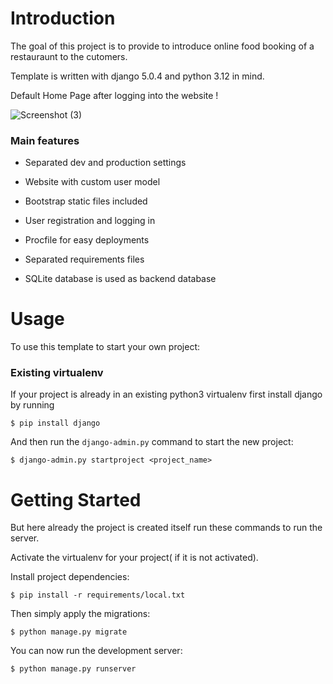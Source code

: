 

# Introduction

The goal of this project is to provide to introduce online food booking of a restauraunt to the cutomers.

Template is written with django 5.0.4 and python 3.12 in mind.

Default Home Page after logging into the website !

![Screenshot (3)](https://github.com/harihumsi/seproject/assets/127105921/bcb97441-6c91-4224-a61d-76ad8a224c8f)


### Main features

* Separated dev and production settings

* Website with custom user model

* Bootstrap static files included

* User registration and logging in

* Procfile for easy deployments

* Separated requirements files

* SQLite database is used as backend database

# Usage

To use this template to start your own project:

### Existing virtualenv

If your project is already in an existing python3 virtualenv first install django by running

    $ pip install django
    
And then run the `django-admin.py` command to start the new project:

    $ django-admin.py startproject <project_name>

# Getting Started

But here already the project is created itself run these commands to run the server.

Activate the virtualenv for your project( if it is not activated).
    
Install project dependencies:

    $ pip install -r requirements/local.txt
    
    
Then simply apply the migrations:

    $ python manage.py migrate
    

You can now run the development server:

    $ python manage.py runserver
